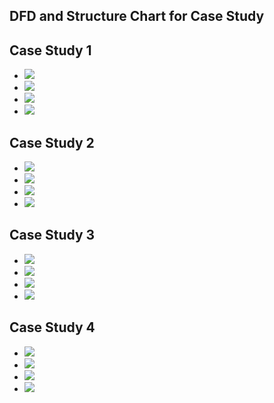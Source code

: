 ## DFD and Structure Chart for Case Study

## Case Study 1

- ![](../Image/CaseStudy1_level0.png)
- ![](../Image/CaseStudy1_level1.png)
- ![](../Image/CaseStudy1_level2.png)
- ![](../Image/CaseStudy1_StructureChart.png)

## Case Study 2

- ![](../Image/CaseStudy2_level0.png)
- ![](../Image/CaseStudy2_level1.png)
- ![](../Image/CaseStudy2_level2.png)
- ![](../Image/CaseStudy2_StructureChart.png)

## Case Study 3

- ![](../Image/CaseStudy3_level0.png)
- ![](../Image/CaseStudy3_level1.png)
- ![](../Image/CaseStudy3_level2.png)
- ![](../Image/CaseStudy3_StructureChart.png)

## Case Study 4

- ![](../Image/CaseStudy4_level0.png)
- ![](../Image/CaseStudy4_level1.png)
- ![](../Image/CaseStudy4_level2.png)
- ![](../Image/CaseStudy4_StructureChart.png)
